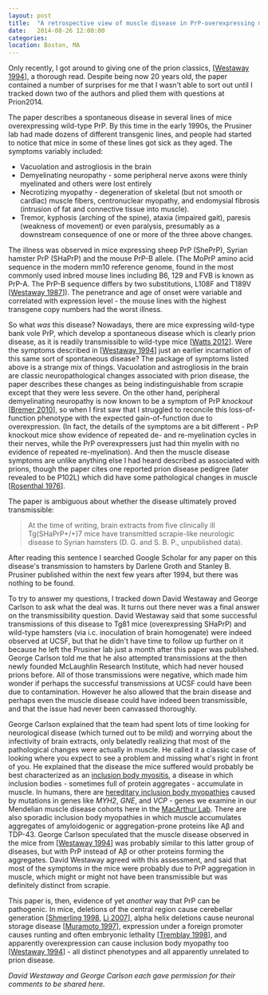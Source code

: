```yaml
---
layout: post
title:  "A retrospective view of muscle disease in PrP-overexpressing mice"
date:   2014-08-26 12:00:00
categories: 
location: Boston, MA
---
```


Only recently, I got around to giving one of the prion classics, [[Westaway 1994]], a thorough read. Despite being now 20 years old, the paper contained a number of surprises for me that I wasn't able to sort out until I tracked down two of the authors and plied them with questions at Prion2014.

The paper describes a spontaneous disease in several lines of mice overexpressing wild-type PrP. By this time in the early 1990s, the Prusiner lab had made dozens of different transgenic lines, and people had started to notice that mice in some of these lines got sick as they aged. The symptoms variably included:

+ Vacuolation and astrogliosis in the brain 
+ Demyelinating neuropathy - some peripheral nerve axons were thinly myelinated and others were lost entirely
+ Necrotizing myopathy - degeneration of skeletal (but not smooth or cardiac) muscle fibers, centronuclear myopathy, and endomysial fibrosis (intrusion of fat and connective tissue into muscle).
+ Tremor, kyphosis (arching of the spine), ataxia (impaired gait), paresis (weakness of movement) or even paralysis, presumably as a downstream consequence of one or more of the three above changes.

The illness was observed in mice expressing sheep PrP (ShePrP), Syrian hamster PrP (SHaPrP) and the mouse PrP-B allele. (The MoPrP amino acid sequence in the modern mm10 reference genome, found in the most commonly used inbred mouse lines including B6, 129 and FVB is known as PrP-A. The PrP-B sequence differs by two substitutions, L108F and T189V [[Westaway 1987]]). The penetrance and age of onset were variable and correlated with expression level - the mouse lines with the highest transgene copy numbers had the worst illness.

So what *was* this disease? Nowadays, there are mice expressing wild-type bank vole PrP, which develop a spontaneous disease which is clearly prion disease, as it is readily transmissible to wild-type mice [[Watts 2012]]. Were the symptoms described in [[Westaway 1994]] just an earlier incarnation of this same sort of spontaneous disease? The package of symptoms listed above is a strange mix of things. Vacuolation and astrogliosis in the brain are classic neuropathological changes associated with prion disease, the paper describes these changes as being indistinguishable from scrapie except that they were less severe. On the other hand, peripheral demyelinating neuropathy is now known to be a symptom of PrP *knockout* [[Bremer 2010]], so when I first saw that I struggled to reconcile this loss-of-function phenotype with the expected gain-of-function due to overexpression. (In fact, the details of the symptoms are a bit different - PrP knockout mice show evidence of repeated de- and re-myelination cycles in their nerves, while the PrP overexpressers just had thin myelin with no evidence of repeated re-myelination). And then the muscle disease symptoms are unlike anything else I had heard described as associated with prions, though the paper cites one reported prion disease pedigree (later revealed to be P102L) which did have some pathological changes in muscle [[Rosenthal 1976]].

The paper is ambiguous about whether the disease ultimately proved transmissible:

> At the time of writing, brain extracts from five clinically ill Tg(SHaPrP+/+)7 mice have transmitted scrapie-like neurologic disease to Syrian hamsters (D. G. and S. B. P., unpublished data). 

After reading this sentence I searched Google Scholar for any paper on this disease's transmission to hamsters by Darlene Groth and Stanley B. Prusiner published within the next few years after 1994, but there was nothing to be found.

To try to answer my questions, I tracked down David Westaway and George Carlson to ask what the deal was. It turns out there never was a final answer on the transmissibility question. David Westaway said that some successful transmissions of this disease to Tg81 mice (overexpressing SHaPrP) and wild-type hamsters (via i.c. inoculation of brain homogenate) were indeed observed at UCSF, but that he didn't have time to follow up further on it because he left the Prusiner lab just a month after this paper was published. George Carlson told me that he also attempted transmissions at the then newly founded McLaughlin Research Institute, which had never housed prions before. All of those transmissions were negative, which made him wonder if perhaps the successful transmissions at UCSF could have been due to contamination. However he also allowed that the brain disease and perhaps even the muscle disease could have indeed been transmissible, and that the issue had never been canvassed thoroughly.

George Carlson explained that the team had spent lots of time looking for neurological disease (which turned out to be mild) and worrying about the infectivity of brain extracts, only belatedly realizing that most of the pathological changes were actually in muscle. He called it a classic case of looking where you expect to see a problem and missing what's right in front of you. He explained that the disease the mice suffered would probably be best characterized as an [inclusion body myositis](http://en.wikipedia.org/wiki/Inclusion_body_myositis), a disease in which inclusion bodies - sometimes full of protein aggregates - accumulate in muscle. In humans, there are [hereditary inclusion body myopathies](http://en.wikipedia.org/wiki/Hereditary_inclusion_body_myopathy) caused by mutations in genes like *MYH2*, *GNE*, and *VCP* - genes we examine in our Mendelian muscle disease cohorts here in the [MacArthur Lab](http://macarthurlab.org/). There are also sporadic inclusion body myopathies in which muscle accumulates aggregates of amyloidogenic or aggregation-prone proteins like A&beta; and TDP-43. George Carlson speculated that the muscle disease observed in the mice from [[Westaway 1994]] was probably similar to this latter group of diseases, but with PrP instead of A&beta; or other proteins forming the aggregates. David Westaway agreed with this assessment, and said that most of the symptoms in the mice were probably due to PrP aggregation in muscle, which might or might not have been transmissible but was definitely distinct from scrapie.

This paper is, then, evidence of yet *another* way that PrP can be pathogenic. In mice, deletions of the central region cause cerebellar generation [[Shmerling 1998], [Li 2007]], alpha helix deletions cause neuronal storage disease [[Muramoto 1997]], expression under a foreign promoter causes runting and often embryonic lethality [[Tremblay 1998]], and apparently overexpression can cause inclusion body myopathy too [[Westaway 1994]] - all distinct phenotypes and all apparently unrelated to prion disease.

*David Westaway and George Carlson each gave permission for their comments to be shared here.*

[Westaway 1994]: http://www.ncbi.nlm.nih.gov/pubmed/8287472 "Westaway D, DeArmond SJ, Cayetano-Canlas J, Groth D, Foster D, Yang SL, Torchia M, Carlson GA, Prusiner SB. Degeneration of skeletal muscle, peripheral nerves, and the central nervous system in transgenic mice overexpressing wild-type prion proteins. Cell. 1994 Jan 14;76(1):117-29. PubMed PMID: 8287472."

[Westaway 1987]: http://www.ncbi.nlm.nih.gov/pubmed/2890436 "Westaway D, Goodman PA, Mirenda CA, McKinley MP, Carlson GA, Prusiner SB. Distinct prion proteins in short and long scrapie incubation period mice. Cell. 1987 Nov 20;51(4):651-62. PubMed PMID: 2890436."

[Bremer 2010]: http://www.ncbi.nlm.nih.gov/pubmed/20098419 "Bremer J, Baumann F, Tiberi C, Wessig C, Fischer H, Black P, Steele AD, Toyka KV, Nave KA, Weis J, Aguzzi A. Axonal prion protein is required for peripheral myelin maintenance. Nat Neurosci. 2010 Mar, 13 (3): 310-8. doi: 10.1038 / nn.2483. Epub 2010 Jan 24 PubMed PMID: 20098419"

[Watts 2012]: http://www.ncbi.nlm.nih.gov/pubmed/22331873 "Watts JC, Giles K, Stöhr J, Oehler A, Bhardwaj S, Grillo SK, Patel S, DeArmond SJ, Prusiner SB. Spontaneous generation of rapidly transmissible prions in transgenic mice expressing wild-type bank vole prion protein. Proc Natl Acad Sci U S A. 2012 Feb 28;109(9):3498-503. doi: 10.1073/pnas.1121556109. Epub 2012 Feb 13. PubMed PMID: 22331873; PubMed Central PMCID: PMC3295307."

[Rosenthal 1976]: http://www.ncbi.nlm.nih.gov/pubmed/769760 "Rosenthal NP, Keesey J, Crandall B, Brown WJ. Familial neurological disease associated with spongiform encephalopathy. Arch Neurol. 1976 Apr;33(4):252-9. PubMed PMID: 769760."

[Muramoto 1997]: http://www.ncbi.nlm.nih.gov/pubmed/9212101 "Muramoto T, DeArmond SJ, Scott M, Telling GC, Cohen FE, Prusiner SB. Heritable disorder resembling neuronal storage disease in mice expressing prion protein with deletion of an alpha-helix. Nat Med. 1997 Jul;3(7):750-5. PubMed PMID: 9212101."

[Shmerling 1998]: http://www.ncbi.nlm.nih.gov/pubmed/9568713 "Shmerling D, Hegyi I, Fischer M, Blättler T, Brandner S, Götz J, Rülicke T, Flechsig E, Cozzio A, von Mering C, Hangartner C, Aguzzi A, Weissmann C. Expression of amino-terminally truncated PrP in the mouse leading to ataxia and specific cerebellar lesions. Cell. 1998 Apr 17;93(2):203-14. PubMed PMID: 9568713."

[Li 2007]: http://www.ncbi.nlm.nih.gov/pubmed/17245437 "Li A, Christensen HM, Stewart LR, Roth KA, Chiesa R, Harris DA. Neonatal lethality in transgenic mice expressing prion protein with a deletion of residues 105-125. EMBO J. 2007 Jan 24;26(2):548-58. PubMed PMID: 17245437; PubMed Central PMCID: PMC1783448."

[Tremblay 1998]: http://www.ncbi.nlm.nih.gov/pubmed/9770528/ "Tremblay P, Meiner Z, Galou M, Heinrich C, Petromilli C, Lisse T, Cayetano J,  Torchia M, Mobley W, Bujard H, DeArmond SJ, Prusiner SB. Doxycycline control of prion protein transgene expression modulates prion disease in mice. Proc Natl Acad Sci U S A. 1998 Oct 13;95(21):12580-5. PubMed PMID: 9770528; PubMed Central  PMCID: PMC22873."